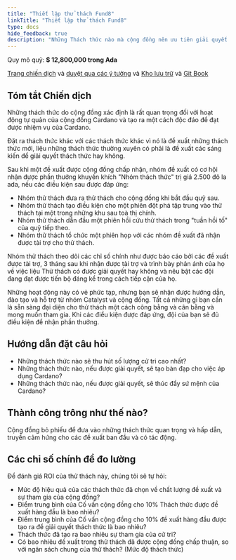 ```yaml
---
title: "Thiết lập thử thách Fund8"
linkTitle: "Thiết lập thử thách Fund8"
type: docs
hide_feedback: true
description: "Những Thách thức nào mà cộng đồng nên ưu tiên giải quyết trong Fund8?"
---
```


Quy mô quỹ: **$ 12,800,000 trong Ada**

[Trang chiến dịch](https://cardano.ideascale.com/a/campaign-home/26257) và [duyệt qua các ý tưởng](https://cardano.ideascale.com/a/ideas/top/campaign-filter/byids/campaigns/26257/stage/unspecified) và [Kho lưu trữ](https://github.com/Catalyst-Challenges/F7-Fund8-challenge-setting) và [Git Book](https://quality-assurance-dao.gitbook.io/catalyst-fund-7-challenges/f7-fund8-challenge-setting)

## Tóm tắt Chiến dịch

Những thách thức do cộng đồng xác định là rất quan trọng đối với hoạt động tự quản của cộng đồng Cardano và tạo ra một cách độc đáo để đạt được nhiệm vụ của Cardano.

Đặt ra thách thức khác với các thách thức khác vì nó là đề xuất những thách thức mới, liệu những thách thức thường xuyên có phải là đề xuất các sáng kiến để giải quyết thách thức hay không.

Sau khi một đề xuất được cộng đồng chấp nhận, nhóm đề xuất có cơ hội nhận được phần thưởng khuyến khích "Nhóm thách thức" trị giá 2.500 đô la ada, nếu các điều kiện sau được đáp ứng:

- Nhóm thử thách đưa ra thử thách cho cộng đồng khi bắt đầu quỹ sau.
- Nhóm thử thách tạo điều kiện cho một phiên đột phá tập trung vào thử thách tại một trong những khu sau toà thị chính.
- Nhóm thử thách dẫn đầu một phiên hồi cứu thử thách trong "tuần hồi tố" của quỹ tiếp theo.
- Nhóm thử thách tổ chức một phiên họp với các nhóm đề xuất đã nhận được tài trợ cho thử thách.

Nhóm thử thách theo dõi các chỉ số chính như được báo cáo bởi các đề xuất được tài trợ, 3 tháng sau khi nhận được tài trợ và trình bày phản ánh của họ về việc liệu Thử thách có được giải quyết hay không và nêu bật các đội đang đạt được tiến bộ đáng kể trong cách tiếp cận của họ.

Những hoạt động này có vẻ phức tạp, nhưng bạn sẽ nhận được hướng dẫn, đào tạo và hỗ trợ từ nhóm Catalyst và cộng đồng. Tất cả những gì bạn cần là sẵn sàng đại diện cho thử thách một cách công bằng và cân bằng và mong muốn tham gia. Khi các điều kiện được đáp ứng, đội của bạn sẽ đủ điều kiện để nhận phần thưởng.

## Hướng dẫn đặt câu hỏi

- Những thách thức nào sẽ thu hút số lượng cử tri cao nhất?
- Những thách thức nào, nếu được giải quyết, sẽ tạo bàn đạp cho việc áp dụng Cardano?
- Những thách thức nào, nếu được giải quyết, sẽ thúc đẩy sứ mệnh của Cardano?

## Thành công trông như thế nào?

Cộng đồng bỏ phiếu để đưa vào những thách thức quan trọng và hấp dẫn, truyền cảm hứng cho các đề xuất ban đầu và có tác động.

## Các chỉ số chính để đo lường

Để đánh giá ROI của thử thách này, chúng tôi sẽ tự hỏi:

- Mức độ hiệu quả của các thách thức đã chọn về chất lượng đề xuất và sự tham gia của cộng đồng?
- Điểm trung bình của Cố vấn cộng đồng cho 10% Thách thức được đề xuất hàng đầu là bao nhiêu?
- Điểm trung bình của Cố vấn cộng đồng cho 10% đề xuất hàng đầu được tạo ra để giải quyết thách thức là bao nhiêu?
- Thách thức đã tạo ra bao nhiêu sự tham gia của cử tri?
- Có bao nhiêu đề xuất trong thử thách đã được cộng đồng chấp thuận, so với ngân sách chung của thử thách? (Mức độ thách thức)
